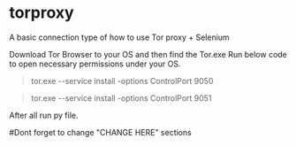 # torproxy
A basic connection type of how to use Tor proxy + Selenium

Download Tor Browser to your OS and then find the Tor.exe
Run below code to open necessary permissions under your OS.

> tor.exe --service install -options ControlPort 9050

> tor.exe --service install -options ControlPort 9051

After all run py file.

#Dont forget to change "CHANGE HERE" sections

